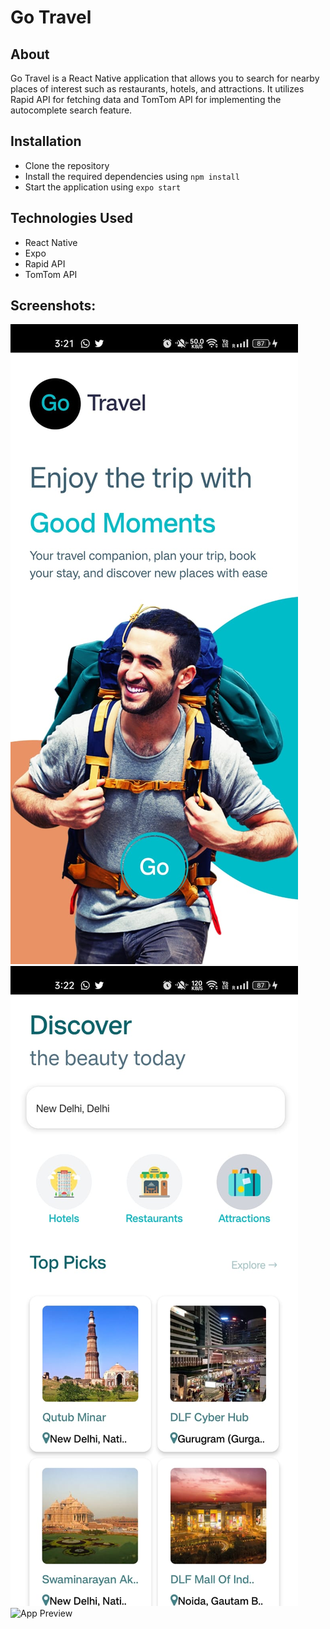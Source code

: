 # Go Travel 

## About

Go Travel is a React Native application that allows you to search for nearby places of interest such as restaurants, hotels, and attractions. It utilizes Rapid API for fetching data and TomTom API for implementing the autocomplete search feature.

## Installation

- Clone the repository
- Install the required dependencies using `npm install`
- Start the application using `expo start`


## Technologies Used

- React Native
- Expo
- Rapid API
- TomTom API

## Screenshots:

![App Screenshot 1](./md-files/app1.jpeg)
![App Screenshot 2](./md-files//app2.jpeg)
![App Preview](./md-files/Go.gif)
